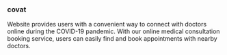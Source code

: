 ### covat
 Website provides users with a convenient way to connect with doctors online during the COVID-19 pandemic. With our online medical consultation booking service, users can easily find and book appointments with nearby doctors.

